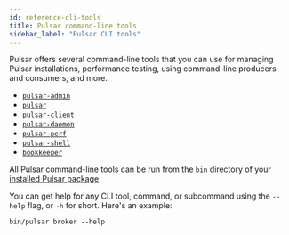 ```yaml
---
id: reference-cli-tools
title: Pulsar command-line tools
sidebar_label: "Pulsar CLI tools"
---
```


Pulsar offers several command-line tools that you can use for managing Pulsar installations, performance testing, using command-line producers and consumers, and more.

* [`pulsar-admin`](https://pulsar.apache.org/reference)
* [`pulsar`](https://pulsar.apache.org/reference)
* [`pulsar-client`](https://pulsar.apache.org/reference)
* [`pulsar-daemon`](https://pulsar.apache.org/reference)
* [`pulsar-perf`](https://pulsar.apache.org/reference)
* [`pulsar-shell`](reference-cli-pulsar-shell.md)
* [`bookkeeper`](https://pulsar.apache.org/reference)

All Pulsar command-line tools can be run from the `bin` directory of your [installed Pulsar package](getting-started-standalone.md). 

You can get help for any CLI tool, command, or subcommand using the `--help` flag, or `-h` for short. Here's an example:

```shell
bin/pulsar broker --help
```


